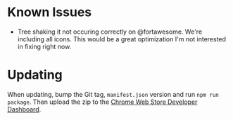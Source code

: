 # Known Issues

- Tree shaking it not occuring correctly on @fortawesome. We're including all icons. This would be a great optimization I'm not interested in fixing right now.

# Updating

When updating, bump the Git tag, `manifest.json` version and run `npm run package`. Then upload the zip to the [Chrome Web Store Developer Dashboard](https://chrome.google.com/webstore/devconsole/389ee976-6ace-4817-80ff-f860e391680a/cpcobiephkdkdgpkpfhcgbdokhcimcmi/edit).
